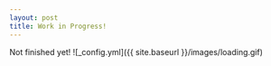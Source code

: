 ```yaml
---
layout: post
title: Work in Progress!
---
```


Not finished yet!
![_config.yml]({{ site.baseurl }}/images/loading.gif)

<!-- ![_config.yml]({{ site.baseurl }}/images/config.png) -->

<!-- The easiest way to make your first post is to edit this one. Go into /_posts/ and update the Hello World markdown file. For more instructions head over to the [Jekyll Now repository](https://github.com/barryclark/jekyll-now) on GitHub. -->